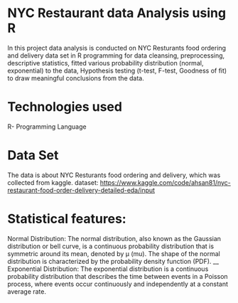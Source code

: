 # NYC Restaurant data Analysis using R

In this project data analysis is conducted on NYC Resturants food ordering and delivery data set in R programming for data cleansing, preprocessing, descriptive statistics, fitted various probability distribution (normal, exponential) to the data, Hypothesis testing (t-test, F-test, Goodness of fit) to draw meaningful conclusions from the data.

# Technologies used

R- Programming Language

# Data Set

The data is about NYC Resturants food ordering and delivery, which was collected from kaggle. dataset: 
https://www.kaggle.com/code/ahsan81/nyc-restaurant-food-order-delivery-detailed-eda/input

# Statistical features:

Normal Distribution: The normal distribution, also known as the Gaussian distribution or bell curve, is a continuous probability distribution that is symmetric around its mean, denoted by μ (mu). The shape of the normal distribution is characterized by the probability density function (PDF).
__
Exponential Distribution: The exponential distribution is a continuous probability distribution that describes the time between events in a Poisson process, where events occur continuously and independently at a constant average rate. 
